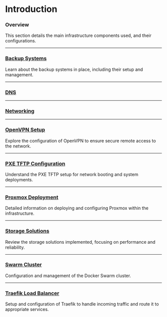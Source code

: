 # Introduction

### Overview

This section details the main infrastructure components used, and their configurations.

---

### [Backup Systems](https://docs.vnerd.nl/Infrastructure/Backup/)

Learn about the backup systems in place, including their setup and management.

---

### [DNS](https://docs.vnerd.nl/Infrastructure/DNS/)



---

### [Networking](https://docs.vnerd.nl/Infrastructure/Backup/)



---

### [OpenVPN Setup](https://docs.vnerd.nl/Infrastructure/OpenVPN/)

Explore the configuration of OpenVPN to ensure secure remote access to the network.

---

### [PXE TFTP Configuration](https://docs.vnerd.nl/Infrastructure/PXE%20TFTP/)

Understand the PXE TFTP setup for network booting and system deployments.

---

### [Proxmox Deployment](https://docs.vnerd.nl/Infrastructure/Proxmox/)

Detailed information on deploying and configuring Proxmox within the infrastructure.

---

### [Storage Solutions](https://docs.vnerd.nl/Infrastructure/Storage/)

Review the storage solutions implemented, focusing on performance and reliability.

---

### [Swarm Cluster](https://docs.vnerd.nl/Infrastructure/Swarm%20Cluster/)

Configuration and management of the Docker Swarm cluster.

---

### [Traefik Load Balancer](https://docs.vnerd.nl/Infrastructure/Traefik/)

Setup and configuration of Traefik to handle incoming traffic and route it to appropriate services.